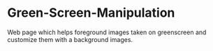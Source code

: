 # Green-Screen-Manipulation
Web page which helps foreground images taken on greenscreen and customize them with a background images.
